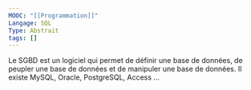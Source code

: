 ```yaml
---
MOOC: "[[Programmation]]"
Langage: SQL
Type: Abstrait
tags: []
---
```

Le SGBD est un logiciel qui permet de définir une base de données, de peupler une base de données et de manipuler une base de données.
Il existe MySQL, Oracle, PostgreSQL, Access …